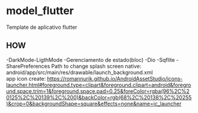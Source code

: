 # model_flutter
Template de aplicativo flutter

## HOW
-DarkMode-LigthMode
-Gerenciamento de estado(bloc)
-Dio
-Sqflite
-SharePreferences
Path to change splash screen native: android/app/src/main/res/drawable/launch_background.xml<br>
app icon create: https://romannurik.github.io/AndroidAssetStudio/icons-launcher.html#foreground.type=clipart&foreground.clipart=android&foreground.space.trim=1&foreground.space.pad=0.25&foreColor=rgba(96%2C%20125%2C%20139%2C%200)&backColor=rgb(68%2C%20138%2C%20255)&crop=0&backgroundShape=square&effects=none&name=ic_launcher
